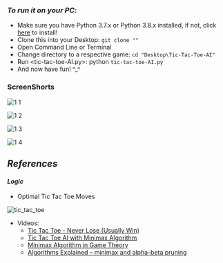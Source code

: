 ### *To run it on your PC*:
* Make sure you have Python 3.7.x or Python 3.8.x installed, if not, click [here](https://www.python.org/downloads/) to install! 
* Clone this into your Desktop: `git clone ""`
* Open Command Line or Terminal
* Change directory to a respective game: `cd "Desktop\Tic-Tac-Toe-AI"`
* Run <tic-tac-toe-AI.py>: python `tic-tac-toe-AI.py`
* And now have fun! ^_^


### ScreenShorts

![1 1](https://github.com/Ishika63/TicTacToe_Game/assets/80192358/f28ad12a-6a96-4f90-a93f-eca615f772e9)

![1 2](https://github.com/Ishika63/TicTacToe_Game/assets/80192358/3c8a15ad-75ce-4cb4-8eea-dc14340e566f)

![1 3](https://github.com/Ishika63/TicTacToe_Game/assets/80192358/e1654dd3-b6de-41e8-be93-287bffbca993)

![1 4](https://github.com/Ishika63/TicTacToe_Game/assets/80192358/05eb51ea-4544-4488-aab7-77040f37a949)





## *References*
#### *Logic*
- Optimal Tic Tac Toe Moves


![tic_tac_toe](https://user-images.githubusercontent.com/61280281/91558896-ba479700-e954-11ea-8415-3759e555ad23.png)

- Videos:
  - [Tic Tac Toe - Never Lose (Usually Win)](https://www.youtube.com/watch?v=5n2aQ3UQu9Y&feature=youtu.be)
  - [Tic Tac Toe AI with Minimax Algorithm](https://www.youtube.com/watch?v=trKjYdBASyQ&feature=youtu.be)
  - [Minimax Algorithm in Game Theory](https://www.geeksforgeeks.org/minimax-algorithm-in-game-theory-set-1-introduction/)
  - [Algorithms Explained – minimax and alpha-beta pruning](https://www.youtube.com/watch?v=l-hh51ncgDI)
  
  
